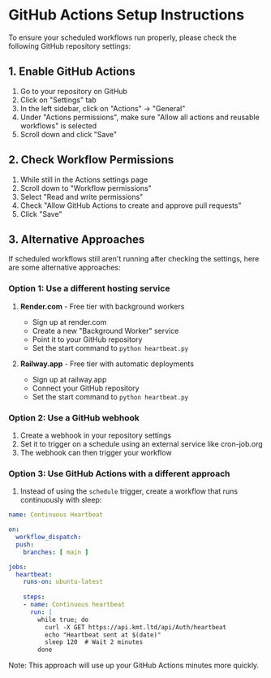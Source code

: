 # GitHub Actions Setup Instructions

To ensure your scheduled workflows run properly, please check the following GitHub repository settings:

## 1. Enable GitHub Actions

1. Go to your repository on GitHub
2. Click on "Settings" tab
3. In the left sidebar, click on "Actions" → "General"
4. Under "Actions permissions", make sure "Allow all actions and reusable workflows" is selected
5. Scroll down and click "Save"

## 2. Check Workflow Permissions

1. While still in the Actions settings page
2. Scroll down to "Workflow permissions"
3. Select "Read and write permissions"
4. Check "Allow GitHub Actions to create and approve pull requests"
5. Click "Save"

## 3. Alternative Approaches

If scheduled workflows still aren't running after checking the settings, here are some alternative approaches:

### Option 1: Use a different hosting service

1. **Render.com** - Free tier with background workers
   - Sign up at render.com
   - Create a new "Background Worker" service
   - Point it to your GitHub repository
   - Set the start command to `python heartbeat.py`

2. **Railway.app** - Free tier with automatic deployments
   - Sign up at railway.app
   - Connect your GitHub repository
   - Set the start command to `python heartbeat.py`

### Option 2: Use a GitHub webhook

1. Create a webhook in your repository settings
2. Set it to trigger on a schedule using an external service like cron-job.org
3. The webhook can then trigger your workflow

### Option 3: Use GitHub Actions with a different approach

1. Instead of using the `schedule` trigger, create a workflow that runs continuously with sleep:

```yaml
name: Continuous Heartbeat

on:
  workflow_dispatch:
  push:
    branches: [ main ]

jobs:
  heartbeat:
    runs-on: ubuntu-latest
    
    steps:
    - name: Continuous heartbeat
      run: |
        while true; do
          curl -X GET https://api.kmt.ltd/api/Auth/heartbeat
          echo "Heartbeat sent at $(date)"
          sleep 120  # Wait 2 minutes
        done
```

Note: This approach will use up your GitHub Actions minutes more quickly.

